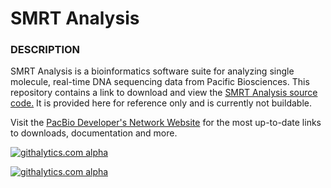 SMRT Analysis
=============


### DESCRIPTION

SMRT Analysis is a bioinformatics software suite for analyzing single molecule, real-time DNA sequencing data from Pacific Biosciences.  This repository contains a link to download and view the [SMRT Analysis source code.](http://files.pacb.com/software/smrtanalysis/2.0.0/smrtanalysis-source.2.0.0.tgz)  It is provided here for reference only and is currently not buildable.






Visit the [PacBio Developer's Network Website](http://pacbiodevnet.com) for the most up-to-date links to downloads, documentation and more.


[![githalytics.com alpha](https://cruel-carlota.pagodabox.com/104b77caac44b82e52bce19ad64c9c0b "githalytics.com")](http://githalytics.com/github.com/PacificBiosciences)



[![githalytics.com alpha](https://cruel-carlota.pagodabox.com/28728759ba8fe51b8c1c0e6b39f6e339 "githalytics.com")](http://githalytics.com/PacificBiosciences/SMRT-Analysis)
